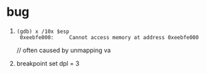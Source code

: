 # bug

1. ```
   (gdb) x /10x $esp
    0xeebfe000:     Cannot access memory at address 0xeebfe000
    ```
    // often caused by unmapping va

2. breakpoint
   set dpl = 3